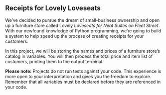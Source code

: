 ## Receipts for Lovely Loveseats

We’ve decided to pursue the dream of small-business ownership and open up a furniture store called Lovely *Loveseats for Neat Suites on Fleet Street*. 
With our newfound knowledge of Python programming, we’re going to build a system to help speed up the process of creating receipts for your customers.

In this project, we will be storing the names and prices of a furniture store’s catalog in variables. You will then process the total price and item list 
of customers, printing them to the output terminal.

**Please note:** Projects do not run tests against your code. This experience is more open to your interpretation and gives you the freedom to explore. 
Remember that all variables must be declared before they are referenced in your code.
